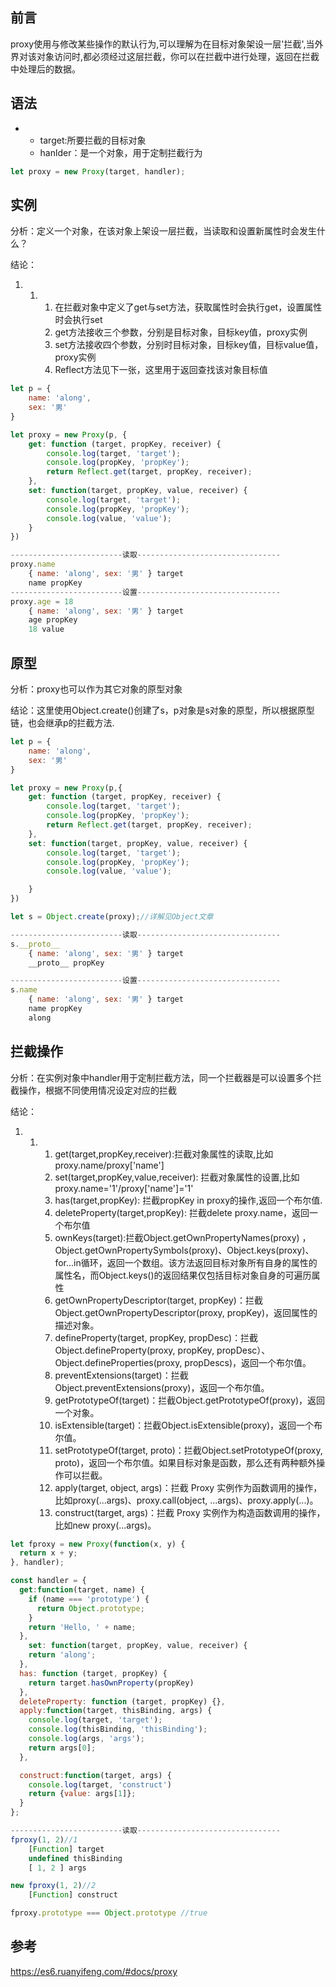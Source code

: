 ## 前言

proxy使用与修改某些操作的默认行为,可以理解为在目标对象架设一层'拦截',当外界对该对象访问时,都必须经过这层拦截，你可以在拦截中进行处理，返回在拦截中处理后的数据。

## 语法

-   -   target:所要拦截的目标对象
    -   hanlder：是一个对象，用于定制拦截行为

```js
let proxy = new Proxy(target, handler);
```

## 实例

分析：定义一个对象，在该对象上架设一层拦截，当读取和设置新属性时会发生什么？

结论：

1.  1.  1.  在拦截对象中定义了get与set方法，获取属性时会执行get，设置属性时会执行set
        1.  get方法接收三个参数，分别是目标对象，目标key值，proxy实例
        1.  set方法接收四个参数，分别时目标对象，目标key值，目标value值，proxy实例
        1.  Reflect方法见下一张，这里用于返回查找该对象目标值

```js
let p = {
    name: 'along',
    sex: '男'
}

let proxy = new Proxy(p, {
    get: function (target, propKey, receiver) {
        console.log(target, 'target');
        console.log(propKey, 'propKey');
        return Reflect.get(target, propKey, receiver);
    },
    set: function(target, propKey, value, receiver) {
        console.log(target, 'target');
        console.log(propKey, 'propKey');
        console.log(value, 'value');
    }
})

-------------------------读取--------------------------------
proxy.name
	{ name: 'along', sex: '男' } target
	name propKey
-------------------------设置--------------------------------
proxy.age = 18
	{ name: 'along', sex: '男' } target
	age propKey
	18 value
```

## 原型

分析：proxy也可以作为其它对象的原型对象

结论：这里使用Object.create()创建了s，p对象是s对象的原型，所以根据原型链，也会继承p的拦截方法.

```js
let p = {
    name: 'along',
    sex: '男'
}

let proxy = new Proxy(p,{
    get: function (target, propKey, receiver) {
        console.log(target, 'target');
        console.log(propKey, 'propKey');
        return Reflect.get(target, propKey, receiver);
    },
    set: function(target, propKey, value, receiver) {
        console.log(target, 'target');
        console.log(propKey, 'propKey');
        console.log(value, 'value');

    }
})

let s = Object.create(proxy);//详解见Object文章

-------------------------读取--------------------------------
s.__proto__
	{ name: 'along', sex: '男' } target
	__proto__ propKey

-------------------------设置--------------------------------
s.name
	{ name: 'along', sex: '男' } target
	name propKey
	along
```

## 拦截操作

分析：在实例对象中handler用于定制拦截方法，同一个拦截器是可以设置多个拦截操作，根据不同使用情况设定对应的拦截

结论：

1.  1.  1.  get(target,propKey,receiver):拦截对象属性的读取,比如proxy.name/proxy['name']
        1.  set(target,propKey,value,receiver): 拦截对象属性的设置,比如proxy.name='1'/proxy['name']='1'
        1.  has(target,propKey): 拦截propKey in proxy的操作,返回一个布尔值.
        1.  deleteProperty(target,propKey): 拦截delete proxy.name，返回一个布尔值
        1.  ownKeys(target):拦截Object.getOwnPropertyNames(proxy) ，Object.getOwnPropertySymbols(proxy)、Object.keys(proxy)、for...in循环，返回一个数组。该方法返回目标对象所有自身的属性的属性名，而Object.keys()的返回结果仅包括目标对象自身的可遍历属性
        1.  getOwnPropertyDescriptor(target, propKey)：拦截Object.getOwnPropertyDescriptor(proxy, propKey)，返回属性的描述对象。
        1.  defineProperty(target, propKey, propDesc)：拦截Object.defineProperty(proxy, propKey, propDesc）、Object.defineProperties(proxy, propDescs)，返回一个布尔值。
        1.  preventExtensions(target)：拦截Object.preventExtensions(proxy)，返回一个布尔值。
        1.  getPrototypeOf(target)：拦截Object.getPrototypeOf(proxy)，返回一个对象。
        1.  isExtensible(target)：拦截Object.isExtensible(proxy)，返回一个布尔值。
        1.  setPrototypeOf(target, proto)：拦截Object.setPrototypeOf(proxy, proto)，返回一个布尔值。如果目标对象是函数，那么还有两种额外操作可以拦截。
        1.  apply(target, object, args)：拦截 Proxy 实例作为函数调用的操作，比如proxy(...args)、proxy.call(object, ...args)、proxy.apply(...)。
        1.  construct(target, args)：拦截 Proxy 实例作为构造函数调用的操作，比如new proxy(...args)。

```js
let fproxy = new Proxy(function(x, y) {
  return x + y;
}, handler);

const handler = {
  get:function(target, name) {
    if (name === 'prototype') {
      return Object.prototype;
    }
    return 'Hello, ' + name;
  },
	set: function(target, propKey, value, receiver) {
  	return 'along';
  },
  has: function (target, propKey) {
  	return target.hasOwnProperty(propKey)
  },
  deleteProperty: function (target, propKey) {},
  apply:function(target, thisBinding, args) {
    console.log(target, 'target');
    console.log(thisBinding, 'thisBinding');
    console.log(args, 'args');
    return args[0];
  },

  construct:function(target, args) {
    console.log(target, 'construct')
    return {value: args[1]};
  }
};

-------------------------读取--------------------------------
fproxy(1, 2)//1
	[Function] target
	undefined thisBinding
	[ 1, 2 ] args

new fproxy(1, 2)//2
	[Function] construct

fproxy.prototype === Object.prototype //true
```

## 参考

<https://es6.ruanyifeng.com/#docs/proxy>